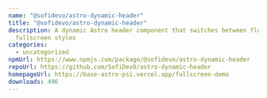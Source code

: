 ```yaml
---
name: "@sofidevo/astro-dynamic-header"
title: "@sofidevo/astro-dynamic-header"
description: A dynamic Astro header component that switches between floating and
  fullscreen styles
categories:
  - uncategorized
npmUrl: https://www.npmjs.com/package/@sofidevo/astro-dynamic-header
repoUrl: https://github.com/SofiDevO/astro-dynamic-header
homepageUrl: https://base-astro-psi.vercel.app/fullscreen-demo
downloads: 496
---
```


